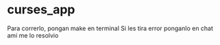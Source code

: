 # curses_app

Para correrlo, pongan make en terminal 
Si les tira error ponganlo en chat ami me lo resolvio
